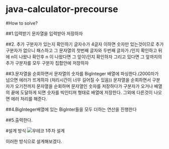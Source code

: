 # java-calculator-precourse

#How to solve?

##1.입력받기
문자열을 입력받아 저장하자

##2. 추가 구분자가 있는지 확인하기
글자수가 4글자 이하면 숫자만 있는것이므로 추가 구분자가 없으니 패스하고
그 문자열의 첫번째 글자와 두번째 글자가 /인지 확인하고 뒤에 n이 나왔나 확인후 n 이 나왔다면 그 앞이\인지 확인하자 그리고 있다면 그 앞까지의 추가 구분자를 모두 구분자 집합안에 저장하자

##3.문자열을 순회하면서 문자열의 숫자를 BigInteger 배열에 파싱한다.(2000자가 넘으면 에러가 뜨게하자 (처리시간이 너무 길어질 수 있음))
문자열을 순회하면서 구분자가 오기전까지 문자열을 순회하며 문자열인 숫자를 저장하다가 구분자가 오거나 배열의 끝에 도달하게 되면 숫자를 빅인티져 형태로 배열에 저장한다.
그외에 다른것이 나오면 에러 처리를 해준다.

##4.BigInteger배열에 있는 BigInter들을 모두 더하는 연산을 진행한다

##5.출력한다.


#설계 방식
![우테코 1주차 설계](https://github.com/user-attachments/assets/e97f622f-8ec6-4ca8-b622-08280ce53b55)




이러한 방식으로 설계해보겠다.


